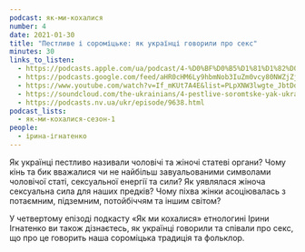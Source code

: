 ```yaml
---
podcast: як-ми-кохалися
number: 4
date: 2021-01-30
title: "Пестливе і сороміцьке: як українці говорили про секс"
minutes: 30
links_to_listen:
  - https://podcasts.apple.com/ua/podcast/4-%D0%BF%D0%B5%D1%81%D1%82%D0%BB%D0%B8%D0%B2%D0%B5-%D1%96-%D1%81%D0%BE%D1%80%D0%BE%D0%BC%D1%96%D1%86%D1%8C%D0%BA%D0%B5-%D1%8F%D0%BA-%D1%83%D0%BA%D1%80%D0%B0%D1%97%D0%BD%D1%86%D1%96-%D0%B3%D0%BE%D0%B2%D0%BE%D1%80%D0%B8%D0%BB%D0%B8-%D0%BF%D1%80%D0%BE-%D1%81%D0%B5%D0%BA%D1%81/id1546883817?i=1000507085527
  - https://podcasts.google.com/feed/aHR0cHM6Ly9hbmNob3IuZm0vcy80NWZjZjA1NC9wb2RjYXN0L3Jzcw/episode/NWY5MTg5ZTUtNjE5Zi00MjYxLTk1NmMtMGNhZjhlZDRhNjY4?sa=X&ved=0CAUQkfYCahcKEwiwvq7W9Mn8AhUAAAAAHQAAAAAQUg
  - https://www.youtube.com/watch?v=If_mKUt7A4E&list=PLpXNW3lwgte_JbtDdMF2P7julNO2Mb0xE&index=4
  - https://soundcloud.com/the-ukrainians/4-pestlive-soromtske-yak-ukrants-govorili-pro-seks?in=the-ukrainians/sets/fmxsaebtmguy
  - https://podcasts.nv.ua/ukr/episode/9638.html
podcast_lists:
  - як-ми-кохалися-сезон-1
people:
  - ірина-ігнатенко
---
```


Як українці пестливо називали чоловічі та жіночі статеві органи? Чому кінь та
бик вважалися чи не найбільш завуальованими символами чоловічої статі,
сексуальної енергії та сили? Як уявлялася жіноча сексуальна сила для наших
предків? Чому піхва жінки асоціювалась з потаємним, підземним, потойбіччям та
іншим світом?

У четвертому епізоді подкасту «Як ми кохалися» етнологині Ірини Ігнатенко ви
також дізнаєтесь, як українці говорили та співали про секс, що про це говорить
наша сороміцька традиція та фольклор.
